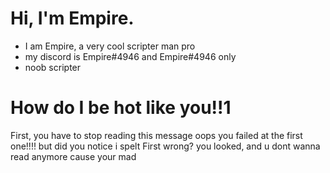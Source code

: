 # Hi, I'm Empire.
- I am Empire, a very cool scripter man pro
- my discord is Empire#4946 and Empire#4946 only
- noob scripter

# How do I be hot like you!!1
First, you have to stop reading this message
oops you failed at the first one!!!!
but did you notice i spelt First wrong?
you looked, and u dont wanna read anymore cause your mad
